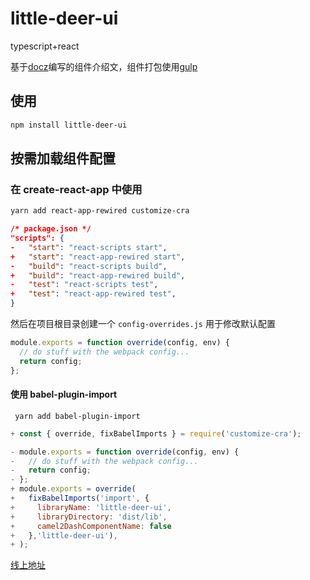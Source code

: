 

# little-deer-ui

typescript+react

基于[docz](https://www.docz.site/)编写的组件介绍文，组件打包使用[gulp](https://gulpjs.com/)

## 使用

```sh
npm install little-deer-ui
```

## 按需加载组件配置

### 在 create-react-app 中使用

```sh
yarn add react-app-rewired customize-cra
```

```json
/* package.json */
"scripts": {
-   "start": "react-scripts start",
+   "start": "react-app-rewired start",
-   "build": "react-scripts build",
+   "build": "react-app-rewired build",
-   "test": "react-scripts test",
+   "test": "react-app-rewired test",
}
```

然后在项目根目录创建一个 `config-overrides.js` 用于修改默认配置

```javascript
module.exports = function override(config, env) {
  // do stuff with the webpack config...
  return config;
};
```

#### 使用 babel-plugin-import

```shell
 yarn add babel-plugin-import
```

```javascript
+ const { override, fixBabelImports } = require('customize-cra');

- module.exports = function override(config, env) {
-   // do stuff with the webpack config...
-   return config;
- };
+ module.exports = override(
+   fixBabelImports('import', {
+     libraryName: 'little-deer-ui',
+     libraryDirectory: 'dist/lib',
+     camel2DashComponentName: false
+   },'little-deer-ui'),
+ );
```

[线上地址](https://g_guojq.gitee.io/little-deer-ui)

